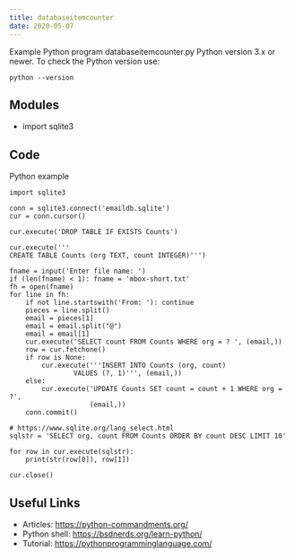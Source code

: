 ```yaml
---
title: databaseitemcounter
date: 2020-05-07
---
```

Example Python program databaseitemcounter.py
Python version 3.x or newer.
To check the Python version use:

    python --version

## Modules

* import sqlite3

## Code

Python example

    import sqlite3
    
    conn = sqlite3.connect('emaildb.sqlite')
    cur = conn.cursor()
    
    cur.execute('DROP TABLE IF EXISTS Counts')
    
    cur.execute('''
    CREATE TABLE Counts (org TEXT, count INTEGER)''')
    
    fname = input('Enter file name: ')
    if (len(fname) < 1): fname = 'mbox-short.txt'
    fh = open(fname)
    for line in fh:
        if not line.startswith('From: '): continue
        pieces = line.split()
        email = pieces[1]
        email = email.split("@")
        email = email[1]
        cur.execute('SELECT count FROM Counts WHERE org = ? ', (email,))
        row = cur.fetchone()
        if row is None:
            cur.execute('''INSERT INTO Counts (org, count)
                    VALUES (?, 1)''', (email,))
        else:
            cur.execute('UPDATE Counts SET count = count + 1 WHERE org = ?',
                        (email,))
        conn.commit()
    
    # https://www.sqlite.org/lang_select.html
    sqlstr = 'SELECT org, count FROM Counts ORDER BY count DESC LIMIT 10'
    
    for row in cur.execute(sqlstr):
        print(str(row[0]), row[1])
    
    cur.close()
    

## Useful Links

- Articles: https://python-commandments.org/
- Python shell: https://bsdnerds.org/learn-python/
- Tutorial: https://pythonprogramminglanguage.com/
